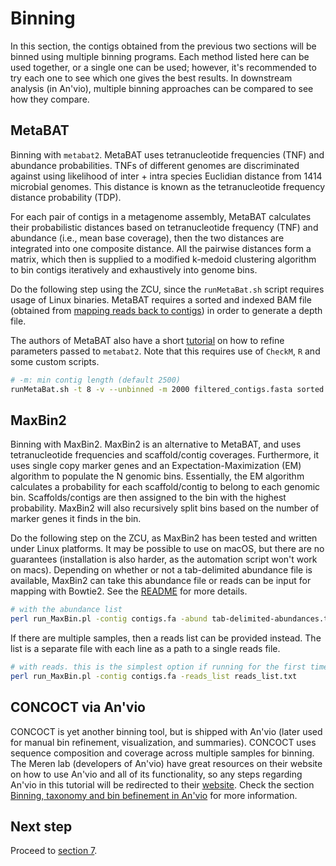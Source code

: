 # Binning

In this section, the contigs obtained from the previous two sections will be binned using multiple binning programs. Each method listed here can be used together, or a single one can be used; however, it's recommended to try each one to see which one gives the best results. In downstream analysis (in An'vio), multiple binning approaches can be compared to see how they compare.

## MetaBAT

Binning with `metabat2`. MetaBAT uses tetranucleotide frequencies (TNF) and abundance probabilities. TNFs of different genomes are discriminated against using likelihood of inter + intra species Euclidian distance from 1414 microbial genomes. This distance is known as the tetranucleotide frequency distance probability (TDP).

For each pair of contigs in a metagenome assembly, MetaBAT calculates their probabilistic distances based on tetranucleotide frequency (TNF) and abundance (i.e., mean base coverage), then the two distances are integrated into one composite distance. All the pairwise distances form a matrix, which then is supplied to a modified k-medoid clustering algorithm to bin contigs iteratively and exhaustively into genome bins.

Do the following step using the ZCU, since the `runMetaBat.sh` script requires usage of Linux binaries. MetaBAT requires a sorted and indexed BAM file (obtained from [mapping reads back to contigs][section4-link]) in order to generate a depth file.

The authors of MetaBAT also have a short [tutorial][metabat2-binning-tutorial-link] on how to refine parameters passed to `metabat2`. Note that this requires use of `CheckM`, `R` and some custom scripts.

```bash
# -m: min contig length (default 2500)
runMetaBat.sh -t 8 -v --unbinned -m 2000 filtered_contigs.fasta sorted.bam
```

## MaxBin2

Binning with MaxBin2. MaxBin2 is an alternative to MetaBAT, and uses tetranucleotide frequencies and scaffold/contig coverages. Furthermore, it uses single copy marker genes and an Expectation-Maximization (EM) algorithm to populate the N genomic bins. Essentially, the EM algorithm calculates a probability for each scaffold/contig to belong to each genomic bin. Scaffolds/contigs are then assigned to the bin with the highest probability. MaxBin2 will also recursively split bins based on the number of marker genes it finds in the bin.

Do the following step on the ZCU, as MaxBin2 has been tested and written under Linux platforms. It may be possible to use on macOS, but there are no guarantees (installation is also harder, as the automation script won't work on macs). Depending on whether or not a tab-delimited abundance file is available, MaxBin2 can take this abundance file or reads can be input for mapping with Bowtie2. See the [README][maxbin2-readme-link] for more details. 

```bash
# with the abundance list
perl run_MaxBin.pl -contig contigs.fa -abund tab-delimited-abundances.txt -out path/to/out/out
```

If there are multiple samples, then a reads list can be provided instead. The list is a separate file with each line as a path to a single reads file.

```bash
# with reads. this is the simplest option if running for the first time
perl run_MaxBin.pl -contig contigs.fa -reads_list reads_list.txt
```

## CONCOCT via An'vio

CONCOCT is yet another binning tool, but is shipped with An'vio (later used for manual bin refinement, visualization, and summaries). CONCOCT uses sequence composition and coverage across multiple samples for binning. The Meren lab (developers of An'vio) have great resources on their website on how to use An'vio and all of its functionality, so any steps regarding An'vio in this tutorial will be redirected to their [website][meren-lab-anvio-link]. Check the section [Binning, taxonomy and bin befinement in An'vio][section8-link] for more information.

## Next step

Proceed to [section 7][section7-link].

[section4-link]: ../section_4
[metabat2-binning-tutorial-link]: https://bitbucket.org/berkeleylab/metabat/wiki/Best%20Binning%20Practices
[maxbin2-readme-link]: https://downloads.jbei.org/data/microbial_communities/MaxBin/README.txt
[section7-link]: ../section_7
[meren-lab-anvio-link]: http://merenlab.org/software/anvio/
[section8-link]: ../section_8
